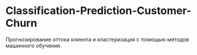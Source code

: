 # Classification-Prediction-Customer-Churn
Прогнозирование оттока клиента и кластеризация c помощью методов машинного обучения.
